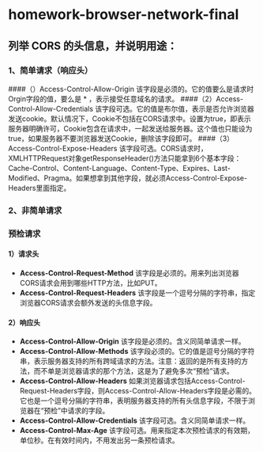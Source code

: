# homework-browser-network-final

## 列举 CORS 的头信息，并说明用途：
### 1、简单请求（响应头）
####（）Access-Control-Allow-Origin
该字段是必须的。它的值要么是请求时Orgin字段的值，要么是 * ，表示接受任意域名的请求。
####（2）Access-Control-Allow-Credentials
该字段可选。它的值是布尔值，表示是否允许浏览器发送cookie。默认情况下，Cookie不包括在CORS请求中。设置为true，即表示服务器明确许可，Cookie包含在请求中，一起发送给服务器。这个值也只能设为true，如果服务器不要浏览器发送Cookie，删除该字段即可。
####（3）Access-Control-Expose-Headers
该字段可选。CORS请求时，XMLHTTPRequest对象getResponseHeader()方法只能拿到6个基本字段：Cache-Control、Content-Language、Content-Type、Expires、Last-Modified、Pragma。如果想拿到其他字段，就必须Access-Control-Expose-Headers里面指定。

### 2、非简单请求
### 预检请求
#### 1）请求头
- **Access-Control-Request-Method**
该字段是必须的。用来列出浏览器CORS请求会用到哪些HTTP方法，比如PUT。
- **Access-Control-Request-Headers**
该字段是一个逗号分隔的字符串，指定浏览器CORS请求会额外发送的头信息字段。

#### 2）响应头
- **Access-Control-Allow-Origin**
该字段是必须的。含义同简单请求一样。
- **Access-Control-Allow-Methods**
该字段必须的。它的值是逗号分隔的字符串，表示服务器支持的所有跨域请求的方法。注意：返回的是所有支持的方法，而不单是浏览器请求的那个方法，这是为了避免多次“预检”请求。
- **Access-Control-Allow-Headers**
如果浏览器请求包括Access-Control-Request-Headers字段，则Access-Control-Allow-Headers字段是必需的。它也是一个逗号分隔的字符串，表明服务器支持的所有头信息字段，不限于浏览器在“预检”中请求的字段。
- **Access-Control-Allow-Credentials**
该字段可选。含义同简单请求一样。
- **Access-Control-Max-Age**
该字段可选。用来指定本次预检请求的有效期，单位秒。在有效时间内，不用发出另一条预检请求。